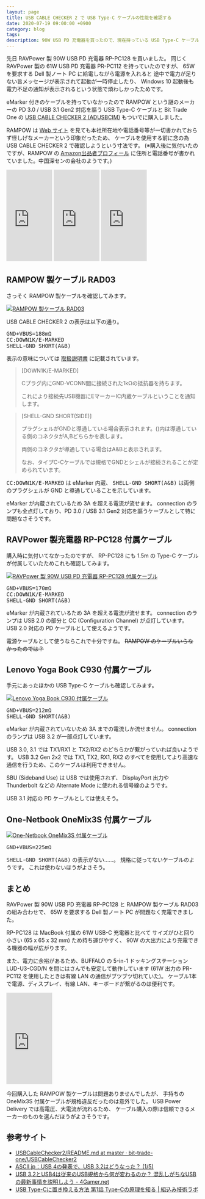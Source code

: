 ```yaml
---
layout: page
title: USB CABLE CHECKER 2 で USB Type-C ケーブルの性能を確認する
date: 2020-07-19 09:00:00 +0900
category: blog
tags:
description: 90W USB PD 充電器を買ったので、現在持っている USB Type-C ケーブルの性能を確認してみた。
---
```


先日 RAVPower 製 90W USB PD 充電器 RP-PC128 を買いました。
同じく RAVPower 製の 61W USB PD 充電器 PR-PC112 を持っていたのですが、
65W を要求する Dell 製ノート PC に給電しながら電源を入れると
途中で電力が足りない旨メッセージが表示されて起動が一時停止したり、
Windows 10 起動後も電力不足の通知が表示されるという状態で煩わしかったためです。

eMarker 付きのケーブルを持っていなかったので
RAMPOW という謎のメーカーの PD 3.0 / USB 3.1 Gen2 対応を謳う USB Type-C ケーブルと
Bit Trade One の
[USB CABLE CHECKER 2 (ADUSBCIM)](https://bit-trade-one.co.jp/adusbcim/)
もついでに購入しました。

RAMPOW は [Web サイト](https://rampow.com/) を見ても本社所在地や電話番号等が一切書かれておらず怪しげなメーカーという印象だったため、
ケーブルを使用する前に念の為 USB CABLE CHECKER 2 で確認しようという寸法です。
(※購入後に気付いたのですが、RAMPOW の
[Amazon出品者プロフィール](https://www.amazon.co.jp/sp?_encoding=UTF8&seller=A2RPIWYAIJTBUL)
に住所と電話番号が書かれていました。中国深センの会社のようです。)

<iframe style="width:120px;height:240px;" marginwidth="0" marginheight="0" scrolling="no" frameborder="0" src="https://rcm-fe.amazon-adsystem.com/e/cm?ref=tf_til&t=saasan-22&m=amazon&o=9&p=8&l=as1&IS2=1&detail=1&asins=B0872MGDR2&linkId=fac28b4b22c51e4280bc86287fd8dd0a&bc1=000000&lt1=_blank&fc1=333333&lc1=0066c0&bg1=ffffff&f=ifr"></iframe>

<iframe style="width:120px;height:240px;" marginwidth="0" marginheight="0" scrolling="no" frameborder="0" src="https://rcm-fe.amazon-adsystem.com/e/cm?ref=tf_til&t=saasan-22&m=amazon&o=9&p=8&l=as1&IS2=1&detail=1&asins=B0827NDHBQ&linkId=bc50d175b4811fb8739a0a5d77f6be35&bc1=000000&lt1=_blank&fc1=333333&lc1=0066c0&bg1=ffffff&f=ifr"></iframe>

<iframe style="width:120px;height:240px;" marginwidth="0" marginheight="0" scrolling="no" frameborder="0" src="https://rcm-fe.amazon-adsystem.com/e/cm?ref=tf_til&t=saasan-22&m=amazon&o=9&p=8&l=as1&IS2=1&detail=1&asins=B07Y8BPVV4&linkId=b4348a77ed22af3503ea6572a01d34e9&bc1=000000&lt1=_blank&fc1=333333&lc1=0066c0&bg1=ffffff&f=ifr"></iframe>

## RAMPOW 製ケーブル RAD03

さっそく RAMPOW 製ケーブルを確認してみます。

<a href="/img/blog/2020-07-19/rampow.jpg"><img src="/img/blog/2020-07-19/rampow.jpg"  alt="RAMPOW 製ケーブル RAD03"></a>

USB CABLE CHECKER 2 の表示は以下の通り。

<pre>GND+VBUS=188mΩ
CC:DOWN1K/E-MARKED
SHELL-GND SHORT(A&B)</pre>

表示の意味については
[取扱説明書](https://github.com/bit-trade-one/USBCableChecker2/blob/master/README.md)
に記載されています。

> [DOWN1K/E-MARKED]
>
> Cプラグ内にGND-VCONN間に接続された1kΩの抵抗器を持ちます。
>
> これにより接続先USB機器にEマーカーIC内蔵ケーブルということを通知します。

> [SHELL-GND SHORT(SIDE)]
>
> プラグシェルがGNDと導通している場合表示されます。()内は導通している側のコネクタがA,Bどちらかを表します。
>
> 両側のコネクタが導通している場合はA&Bと表示されます。
>
> なお、タイプC-Cケーブルでは規格でGNDとシェルが接続されることが定められています。

<samp>CC:DOWN1K/E-MARKED</samp> は eMarker 内蔵、
<samp>SHELL-GND SHORT(A&B)</samp> は両側のプラグシェルが GND と導通していることを示しています。

eMarker が内蔵されているため 3A を超える電流が流せます。
connection のランプも全点灯しており、PD 3.0 / USB 3.1 Gen2 対応を謳うケーブルとして特に問題なさそうです。

##  RAVPower 製充電器 RP-PC128 付属ケーブル

購入時に気付いてなかったのですが、
RP-PC128 にも 1.5m の Type-C ケーブルが付属していたためこれも確認してみます。

<a href="/img/blog/2020-07-19/ravpower.jpg"><img src="/img/blog/2020-07-19/ravpower.jpg"  alt="RAVPower 製 90W USB PD 充電器 RP-PC128 付属ケーブル"></a>

<pre>GND+VBUS=170mΩ
CC:DOWN1K/E-MARKED
SHELL-GND SHORT(A&B)</pre>

eMarker が内蔵されているため 3A を超える電流が流せます。
connection のランプは USB 2.0 の部分と CC (Configuration Channel) が点灯しています。
USB 2.0 対応の PD ケーブルとして使えるようです。

電源ケーブルとして使うならこれで十分ですね。
<del>RAMPOW のケーブルいらなかったのでは？</del>

##  Lenovo Yoga Book C930 付属ケーブル

手元にあったほかの USB Type-C ケーブルも確認してみます。

<a href="/img/blog/2020-07-19/lenovo.jpg"><img src="/img/blog/2020-07-19/lenovo.jpg"  alt="Lenovo Yoga Book C930 付属ケーブル"></a>

<pre>GND+VBUS=212mΩ
SHELL-GND SHORT(A&B)</pre>

eMarker が内蔵されていないため 3A までの電流しか流せません。
connection のランプは USB 3.2 が一部点灯しています。

USB 3.0, 3.1 では TX1/RX1 と TX2/RX2 のどちらかが繋がっていれば良いようです。
USB 3.2 Gen 2x2 では TX1, TX2, RX1, RX2 のすべてを使用してより高速な通信を行うため、このケーブルは利用できません。

SBU (Sideband Use) は USB では使用されず、
DisplayPort 出力や Thunderbolt などの Alternate Mode に使われる信号線のようです。

USB 3.1 対応の PD ケーブルとしては使えそう。

##  One-Netbook OneMix3S 付属ケーブル

<a href="/img/blog/2020-07-19/onemix3s.jpg"><img src="/img/blog/2020-07-19/onemix3s.jpg"  alt="One-Netbook OneMix3S 付属ケーブル"></a>

<pre>GND+VBUS=225mΩ</pre>

<samp>SHELL-GND SHORT(A&B)</samp> の表示がない……。
規格に従ってないケーブルのようです。
これは使わないほうがよさそう。

## まとめ

RAVPower 製 90W USB PD 充電器 RP-PC128 と RAMPOW 製ケーブル RAD03 の組み合わせで、
65W を要求する Dell 製ノート PC が問題なく充電できました。

RP-PC128 は MacBook 付属の 61W USB-C 充電器と比べて
サイズがひと回り小さい (65 x 65 x 32 mm) ため持ち運びやすく、
90W の大出力により充電できる機器の幅が広がります。

また、電力に余裕があるため、BUFFALO の
5-in-1 ドッキングステーション LUD-U3-CGD/N
を間にはさんでも安定して動作しています
(61W 出力の PR-PC112 を使用したときは有線 LAN の通信がブツブツ切れていた)。
ケーブル1本で電源、ディスプレイ、有線 LAN、キーボードが繋がるのは便利です。

<iframe style="width:120px;height:240px;" marginwidth="0" marginheight="0" scrolling="no" frameborder="0" src="https://rcm-fe.amazon-adsystem.com/e/cm?ref=tf_til&t=saasan-22&m=amazon&o=9&p=8&l=as1&IS2=1&detail=1&asins=B081ZZGWR7&linkId=9a6e62087527f859adc8ac8b19af537f&bc1=000000&lt1=_blank&fc1=333333&lc1=0066c0&bg1=ffffff&f=ifr"></iframe>

今回購入した RAMPOW 製ケーブルは問題ありませんでしたが、
手持ちの OneMix3S 付属ケーブルが規格違反だったのは意外でした。
USB Power Delivery では高電圧、大電流が流れるため、
ケーブル購入の際は信頼できるメーカーのものを選んだほうがよさそうです。

## 参考サイト

- [USBCableChecker2/README.md at master · bit-trade-one/USBCableChecker2](https://github.com/bit-trade-one/USBCableChecker2/blob/master/README.md)
- [ASCII.jp：USB 4の発表で、USB 3.2はどうなった？ (1/5)](https://ascii.jp/elem/000/001/848/1848727/)
- [USB 3.2とUSB4は従来のUSB規格から何が変わるのか？ 混乱しがちなUSBの最新事情を説明しよう - 4Gamer.net](https://www.4gamer.net/games/999/G999902/20190403022/)
- [USB Type-Cに置き換える方法 第1話 Type-Cの原理を知る \| 組込み技術ラボ](https://lab.fujiele.co.jp/articles/8968/)
